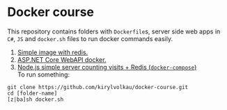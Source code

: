 # Docker course
This repository contains folders with `Dockerfile`s, server side web apps in `C#`, `JS` and `docker.sh` files to run docker commands easily.
1. [Simple image with redis.](./first-image)
2. [ASP.NET Core WebAPI docker.](./simple-image-aspnet)
3. [Node.js simple server counting visits + Redis (`docker-compose`)](./visits-image-node/)
<br/> To run something:
```
git clone https://github.com/kirylvolkau/docker-course.git
cd [folder-name]
[z|ba]sh docker.sh
```
